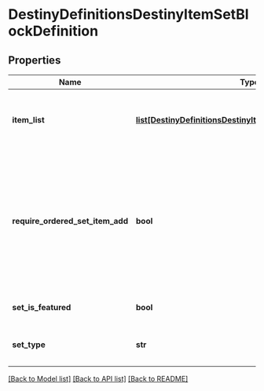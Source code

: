 # DestinyDefinitionsDestinyItemSetBlockDefinition

## Properties
Name | Type | Description | Notes
------------ | ------------- | ------------- | -------------
**item_list** | [**list[DestinyDefinitionsDestinyItemSetBlockEntryDefinition]**](DestinyDefinitionsDestinyItemSetBlockEntryDefinition.md) | A collection of hashes of set items, for items such as Quest Metadata items that possess this data. | [optional] 
**require_ordered_set_item_add** | **bool** | If true, items in the set can only be added in increasing order, and adding an item will remove any previous item.  For Quests, this is by necessity true.  Only one quest step is present at a time, and previous steps are removed  as you advance in the quest. | [optional] 
**set_is_featured** | **bool** | If true, the UI should treat this quest as \&quot;featured\&quot; | [optional] 
**set_type** | **str** | A string identifier we can use to attempt to identify the category of the Quest. | [optional] 

[[Back to Model list]](../README.md#documentation-for-models) [[Back to API list]](../README.md#documentation-for-api-endpoints) [[Back to README]](../README.md)



